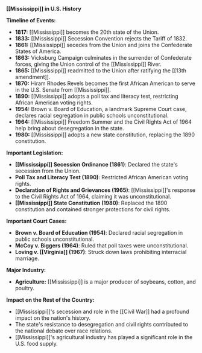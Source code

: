 **[[Mississippi]] in U.S. History**

**Timeline of Events:**

* **1817:** [[Mississippi]] becomes the 20th state of the Union.
* **1833:** [[Mississippi]] Secession Convention rejects the Tariff of 1832.
* **1861:** [[Mississippi]] secedes from the Union and joins the Confederate States of America.
* **1863:** Vicksburg Campaign culminates in the surrender of Confederate forces, giving the Union control of the [[Mississippi]] River.
* **1865:** [[Mississippi]] readmitted to the Union after ratifying the [[13th amendment]].
* **1870:** Hiram Rhodes Revels becomes the first African American to serve in the U.S. Senate from [[Mississippi]].
* **1890:** [[Mississippi]] adopts a poll tax and literacy test, restricting African American voting rights.
* **1954:** Brown v. Board of Education, a landmark Supreme Court case, declares racial segregation in public schools unconstitutional.
* **1964:** [[Mississippi]] Freedom Summer and the Civil Rights Act of 1964 help bring about desegregation in the state.
* **1980:** [[Mississippi]] adopts a new state constitution, replacing the 1890 constitution.

**Important Legislation:**

* **[[Mississippi]] Secession Ordinance (1861)**: Declared the state's secession from the Union.
* **Poll Tax and Literacy Test (1890)**: Restricted African American voting rights.
* **Declaration of Rights and Grievances (1965)**: [[Mississippi]]'s response to the Civil Rights Act of 1964, claiming it was unconstitutional.
* **[[Mississippi]] State Constitution (1980)**: Replaced the 1890 constitution and contained stronger protections for civil rights.

**Important Court Cases:**

* **Brown v. Board of Education (1954)**: Declared racial segregation in public schools unconstitutional.
* **McCoy v. Biggers (1964)**: Ruled that poll taxes were unconstitutional.
* **Loving v. [[Virginia]] (1967)**: Struck down laws prohibiting interracial marriage.

**Major Industry:**

* **Agriculture:** [[Mississippi]] is a major producer of soybeans, cotton, and poultry.

**Impact on the Rest of the Country:**

* [[Mississippi]]'s secession and role in the [[Civil War]] had a profound impact on the nation's history.
* The state's resistance to desegregation and civil rights contributed to the national debate over race relations.
* [[Mississippi]]'s agricultural industry has played a significant role in the U.S. food supply.